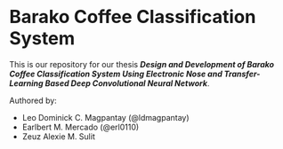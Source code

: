 # <b><font size=6> Barako Coffee Classification System </b></font>

This is our repository for our thesis ***Design and Development of Barako Coffee Classification System Using Electronic Nose and Transfer-Learning Based Deep Convolutional Neural Network***.

Authored by: 
- Leo Dominick C. Magpantay (@ldmagpantay)
- Earlbert M. Mercado (@erl0110)
- Zeuz Alexie M. Sulit